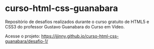 # curso-html-css-guanabara

Repositório de desafios realizados durante o curso gratuito de HTML5 e CSS3 do professor Gustavo Guanabara do Curso em Vídeo.

Acesse o projeto: <a>https://jjjnny.github.io/curso-html-css-guanabara/desafio-1/</a>
